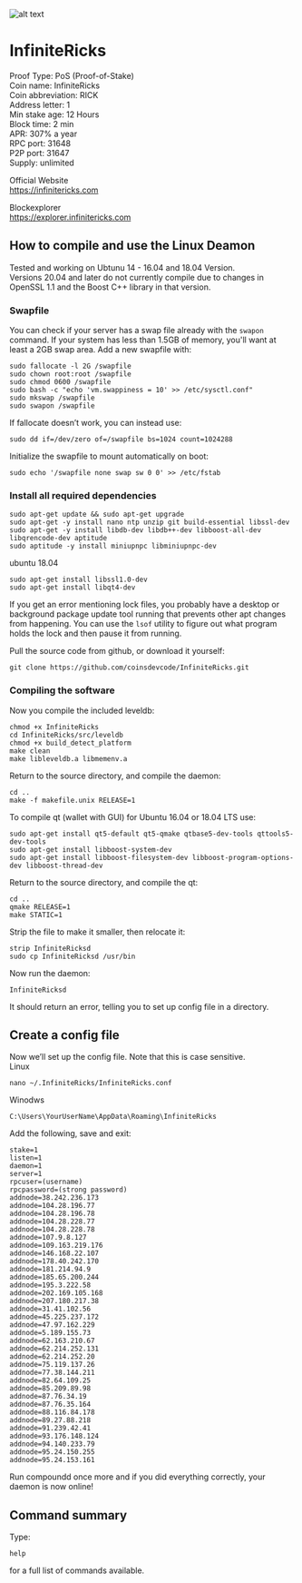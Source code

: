 ![alt text](https://downloadwallet.infinitericks.com/images/logo.png)  
# InfiniteRicks

Proof Type: PoS (Proof-of-Stake)<br>
Coin name: InfiniteRicks<br>
Coin abbreviation: RICK<br>
Address letter:	1<br>
Min stake age: 12 Hours<br>
Block time: 2 min<br>
APR:  307% a year<br>
RPC port:	31648<br>
P2P port:	31647<br>
Supply: unlimited


Official Website <br>
https://infinitericks.com

Blockexplorer <br>
https://explorer.infinitericks.com

## How to compile and use the Linux Deamon
Tested and working on Ubtunu 14 - 16.04 and 18.04 Version.<br>
Versions 20.04 and later do not currently compile due to changes in OpenSSL 1.1
and the Boost C++ library in that version.

### Swapfile

You can check if your server has a swap file already with the ```swapon``` command.  If your system has less than 1.5GB of memory, you'll want at least a 2GB swap area.  Add a new swapfile with:
```
sudo fallocate -l 2G /swapfile
sudo chown root:root /swapfile
sudo chmod 0600 /swapfile
sudo bash -c "echo 'vm.swappiness = 10' >> /etc/sysctl.conf"
sudo mkswap /swapfile
sudo swapon /swapfile
```
If fallocate doesn’t work, you can instead use:
```
sudo dd if=/dev/zero of=/swapfile bs=1024 count=1024288
```
Initialize the swapfile to mount automatically on boot:
```
sudo echo '/swapfile none swap sw 0 0' >> /etc/fstab
```

### Install all required dependencies

```
sudo apt-get update && sudo apt-get upgrade
sudo apt-get -y install nano ntp unzip git build-essential libssl-dev
sudo apt-get -y install libdb-dev libdb++-dev libboost-all-dev libqrencode-dev aptitude
sudo aptitude -y install miniupnpc libminiupnpc-dev
```
ubuntu 18.04
```
sudo apt-get install libssl1.0-dev
sudo apt-get install libqt4-dev
```

If you get an error mentioning lock files, you probably have a desktop or background package update tool running that prevents other apt changes from happening.  You can use the ```lsof``` utility to figure out what program holds the lock and then pause it from running.

Pull the source code from github, or download it yourself:
```
git clone https://github.com/coinsdevcode/InfiniteRicks.git
```

### Compiling the software

Now you compile the included leveldb:
```
chmod +x InfiniteRicks
cd InfiniteRicks/src/leveldb
chmod +x build_detect_platform
make clean
make libleveldb.a libmemenv.a
```
Return to the source directory, and compile the daemon:
```
cd ..
make -f makefile.unix RELEASE=1
```
To compile qt (wallet with GUI) for Ubuntu 16.04 or 18.04 LTS use:
```
sudo apt-get install qt5-default qt5-qmake qtbase5-dev-tools qttools5-dev-tools
sudo apt-get install libboost-system-dev
sudo apt-get install libboost-filesystem-dev libboost-program-options-dev libboost-thread-dev
```
Return to the source directory, and compile the qt:
```
cd ..
qmake RELEASE=1
make STATIC=1
```
Strip the file to make it smaller, then relocate it:
```
strip InfiniteRicksd
sudo cp InfiniteRicksd /usr/bin
```
Now run the daemon:
```
InfiniteRicksd
```
It should return an error, telling you to set up config file in a directory. 

## Create a config file

Now we’ll set up the config file. Note that this is case sensitive.<br>
Linux
```
nano ~/.InfiniteRicks/InfiniteRicks.conf
```
Winodws
```
C:\Users\YourUserName\AppData\Roaming\InfiniteRicks
```
Add the following, save and exit:
```
stake=1
listen=1
daemon=1
server=1
rpcuser=(username)
rpcpassword=(strong password)
addnode=38.242.236.173
addnode=104.28.196.77
addnode=104.28.196.78
addnode=104.28.228.77
addnode=104.28.228.78
addnode=107.9.8.127
addnode=109.163.219.176
addnode=146.168.22.107
addnode=178.40.242.170
addnode=181.214.94.9
addnode=185.65.200.244
addnode=195.3.222.58
addnode=202.169.105.168
addnode=207.180.217.38
addnode=31.41.102.56
addnode=45.225.237.172
addnode=47.97.162.229
addnode=5.189.155.73
addnode=62.163.210.67
addnode=62.214.252.131
addnode=62.214.252.20
addnode=75.119.137.26
addnode=77.38.144.211
addnode=82.64.109.25
addnode=85.209.89.98
addnode=87.76.34.19
addnode=87.76.35.164
addnode=88.116.84.178
addnode=89.27.88.218
addnode=91.239.42.41
addnode=93.176.148.124
addnode=94.140.233.79
addnode=95.24.150.255
addnode=95.24.153.161
```
Run compoundd once more and if you did everything correctly, your daemon is now online! 
## Command summary
Type:
```
help
```
for a full list of commands available.

